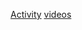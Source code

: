 [Activity](https://view.genial.ly/607cd30005992b0cfe9a0c48)
[videos](https://www.youtube.com/watch?v=g8QvDLFJU6I)
